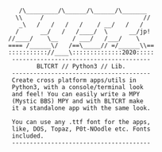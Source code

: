          /\_________/\______/\______/\_______
        \\     /                            //
         _\   /   /   /   /    / __/   /   /
        /      __/   /   /____/  \      __/jp!
      //____/    \__    / ___/   /___/    \
      ==== /______\/   /==\_____// =/______\\==
      ::::::::::://____\::::::::::::::2020:::::
       ---------------------------------------
              BLTCRT // Python3 // Lib.
       ---------------------------------------
       Create cross platform apps/utils in 
       Python3, with a console/terminal look
       and feel! You can easily write a MPY
       (Mystic BBS) MPY and with BLTCRT make 
       it a standalone app with the same look.
       
       You can use any .ttf font for the apps,
       like, DOS, Topaz, P0t-NOodle etc. Fonts
       included.
       ---------------------------------------
